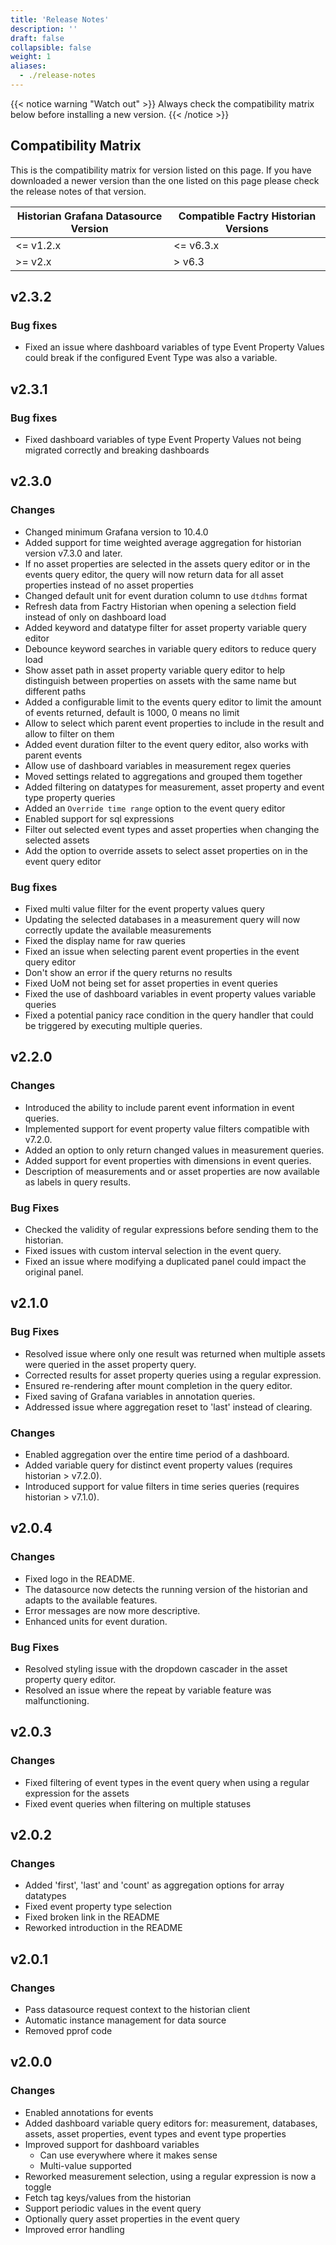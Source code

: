 ```yaml
---
title: 'Release Notes'
description: ''
draft: false
collapsible: false
weight: 1
aliases:
  - ./release-notes
---
```


{{< notice warning "Watch out" >}}
Always check the compatibility matrix below before installing a new version.
{{< /notice >}}

## Compatibility Matrix

This is the compatibility matrix for version listed on this page. If you have downloaded a newer version than the one listed on this page please check the release notes of that version.

| Historian Grafana Datasource Version | Compatible Factry Historian Versions |
| ------------------------------------ | ------------------------------------ |
| <= v1.2.x                            | <= v6.3.x                            |
| >= v2.x                              | > v6.3                               |

## v2.3.2

### Bug fixes

- Fixed an issue where dashboard variables of type Event Property Values could break if the configured Event Type was also a variable.

## v2.3.1

### Bug fixes

- Fixed dashboard variables of type Event Property Values not being migrated correctly and breaking dashboards

## v2.3.0

### Changes

- Changed minimum Grafana version to 10.4.0
- Added support for time weighted average aggregation for historian version v7.3.0 and later.
- If no asset properties are selected in the assets query editor or in the events query editor, the query will now return data for all asset properties instead of no asset properties
- Changed default unit for event duration column to use `dtdhms` format
- Refresh data from Factry Historian when opening a selection field instead of only on dashboard load
- Added keyword and datatype filter for asset property variable query editor
- Debounce keyword searches in variable query editors to reduce query load
- Show asset path in asset property variable query editor to help distinguish between properties on assets with the same name but different paths
- Added a configurable limit to the events query editor to limit the amount of events returned, default is 1000, 0 means no limit
- Allow to select which parent event properties to include in the result and allow to filter on them
- Added event duration filter to the event query editor, also works with parent events
- Allow use of dashboard variables in measurement regex queries
- Moved settings related to aggregations and grouped them together
- Added filtering on datatypes for measurement, asset property and event type property queries
- Added an `Override time range` option to the event query editor
- Enabled support for sql expressions
- Filter out selected event types and asset properties when changing the selected assets
- Add the option to override assets to select asset properties on in the event query editor

### Bug fixes

- Fixed multi value filter for the event property values query
- Updating the selected databases in a measurement query will now correctly update the available measurements
- Fixed the display name for raw queries
- Fixed an issue when selecting parent event properties in the event query editor
- Don't show an error if the query returns no results
- Fixed UoM not being set for asset properties in event queries
- Fixed the use of dashboard variables in event property values variable queries
- Fixed a potential panicy race condition in the query handler that could be triggered by executing multiple queries.

## v2.2.0

### Changes

- Introduced the ability to include parent event information in event queries.
- Implemented support for event property value filters compatible with v7.2.0.
- Added an option to only return changed values in measurement queries.
- Added support for event properties with dimensions in event queries.
- Description of measurements and or asset properties are now available as labels in query results.

### Bug Fixes

- Checked the validity of regular expressions before sending them to the historian.
- Fixed issues with custom interval selection in the event query.
- Fixed an issue where modifying a duplicated panel could impact the original panel.

## v2.1.0

### Bug Fixes

- Resolved issue where only one result was returned when multiple assets were queried in the asset property query.
- Corrected results for asset property queries using a regular expression.
- Ensured re-rendering after mount completion in the query editor.
- Fixed saving of Grafana variables in annotation queries.
- Addressed issue where aggregation reset to 'last' instead of clearing.

### Changes

- Enabled aggregation over the entire time period of a dashboard.
- Added variable query for distinct event property values (requires historian > v7.2.0).
- Introduced support for value filters in time series queries (requires historian > v7.1.0).

## v2.0.4

### Changes

- Fixed logo in the README.
- The datasource now detects the running version of the historian and adapts to the available features.
- Error messages are now more descriptive.
- Enhanced units for event duration.

### Bug Fixes

- Resolved styling issue with the dropdown cascader in the asset property query editor.
- Resolved an issue where the repeat by variable feature was malfunctioning.

## v2.0.3

### Changes

- Fixed filtering of event types in the event query when using a regular expression for the assets
- Fixed event queries when filtering on multiple statuses

## v2.0.2

### Changes

- Added 'first', 'last' and 'count' as aggregation options for array datatypes
- Fixed event property type selection
- Fixed broken link in the README
- Reworked introduction in the README

## v2.0.1

### Changes

- Pass datasource request context to the historian client
- Automatic instance management for data source
- Removed pprof code

## v2.0.0

### Changes

- Enabled annotations for events
- Added dashboard variable query editors for: measurement, databases, assets, asset properties, event types and event type properties
- Improved support for dashboard variables
  - Can use everywhere where it makes sense
  - Multi-value supported
- Reworked measurement selection, using a regular expression is now a toggle
- Fetch tag keys/values from the historian
- Support periodic values in the event query
- Optionally query asset properties in the event query
- Improved error handling
